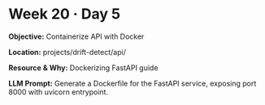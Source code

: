 # Week 20 · Day 5

**Objective:** Containerize API with Docker

**Location:** projects/drift-detect/api/

**Resource & Why:** Dockerizing FastAPI guide

**LLM Prompt:** Generate a Dockerfile for the FastAPI service, exposing port 8000 with uvicorn entrypoint.
